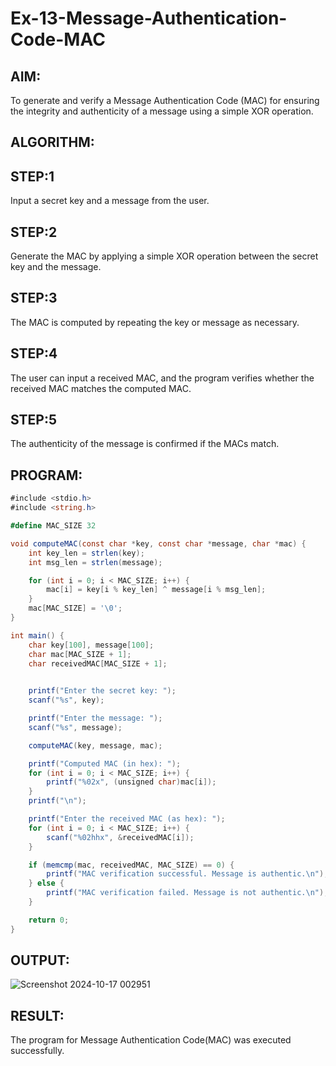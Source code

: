 # Ex-13-Message-Authentication-Code-MAC

## AIM:
To generate and verify a Message Authentication Code (MAC) for ensuring the integrity and authenticity of a message using a simple XOR operation.

## ALGORITHM:
## STEP:1
Input a secret key and a message from the user.

## STEP:2
Generate the MAC by applying a simple XOR operation between the secret key and the message.

## STEP:3
The MAC is computed by repeating the key or message as necessary.

## STEP:4
The user can input a received MAC, and the program verifies whether the received MAC matches the computed MAC.

## STEP:5 
The authenticity of the message is confirmed if the MACs match.

## PROGRAM:
```C#
#include <stdio.h>
#include <string.h>

#define MAC_SIZE 32

void computeMAC(const char *key, const char *message, char *mac) {
    int key_len = strlen(key);
    int msg_len = strlen(message);

    for (int i = 0; i < MAC_SIZE; i++) {
        mac[i] = key[i % key_len] ^ message[i % msg_len];  
    }
    mac[MAC_SIZE] = '\0';
}

int main() {
    char key[100], message[100];
    char mac[MAC_SIZE + 1]; 
    char receivedMAC[MAC_SIZE + 1]; 

    
    printf("Enter the secret key: ");
    scanf("%s", key);

    printf("Enter the message: ");
    scanf("%s", message);

    computeMAC(key, message, mac);

    printf("Computed MAC (in hex): ");
    for (int i = 0; i < MAC_SIZE; i++) {
        printf("%02x", (unsigned char)mac[i]); 
    }
    printf("\n");

    printf("Enter the received MAC (as hex): ");
    for (int i = 0; i < MAC_SIZE; i++) {
        scanf("%02hhx", &receivedMAC[i]);
    }

    if (memcmp(mac, receivedMAC, MAC_SIZE) == 0) {
        printf("MAC verification successful. Message is authentic.\n");
    } else {
        printf("MAC verification failed. Message is not authentic.\n");
    }

    return 0;
}
```
## OUTPUT:

![Screenshot 2024-10-17 002951](https://github.com/user-attachments/assets/ada0e84f-190a-4562-8f79-07959c6c4832)


## RESULT:

The program for Message Authentication Code(MAC) was executed successfully.
